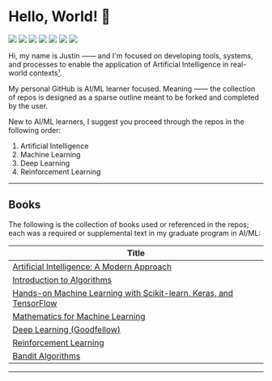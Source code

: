 # Hello, World! 👋
[![](https://img.shields.io/badge/Editor-VS_Code-informational?style=flat&logo=visualstudiocode&logoColor=white&color=2bbc8a)](#)
[![](https://img.shields.io/badge/Code-Python-informational?style=flat&logo=python&logoColor=white&color=2bbc8a)](#)
[![](https://img.shields.io/badge/Code-NumPy-informational?style=flat&logo=numpy&logoColor=white&color=2bbc8a)](#)
[![](https://img.shields.io/badge/Code-PyTorch-informational?style=flat&logo=PyTorch&logoColor=white&color=2bbc8a)](#)
![](https://img.shields.io/badge/Code-OpenAI-informational?style=flat&logo=openai&logoColor=white&color=2bbc8a)
[![](https://img.shields.io/badge/Data_Apps-Plotly-informational?style=flat&logo=Plotly&logoColor=white&color=2bbc8a)](#)
[![](https://img.shields.io/badge/Cloud_VM-Gitpod-informational?style=flat&logo=gitpod&logoColor=white&color=2bbc8a)](#)

Hi, my name is Justin —— and I'm focused on developing tools, systems, and processes to enable the application of Artificial Intelligence in real-world contexts[¹](https://www.sei.cmu.edu/our-work/artificial-intelligence-engineering/).

My personal GitHub is AI/ML learner focused. Meaning —— the collection of repos is designed as a sparse outline meant to be forked and completed by the user.

New to AI/ML learners, I suggest you proceed through the repos in the following order:

1. Artificial Intelligence
2. Machine Learning
3. Deep Learning
4. Reinforcement Learning

---
## Books

The following is the collection of books used or referenced in the repos; each was a required or supplemental text in my graduate program in AI/ML:

| Title                         |
|-------------------------------|
| [Artificial Intelligence: A Modern Approach](https://www.google.com/books/edition/Artificial_Intelligence/B4xczgEACAAJ?hl=en)|
| [Introduction to Algorithms](https://www.google.com/books/edition/Introduction_to_Algorithms_fourth_editio/RSMuEAAAQBAJ?hl=en)|
| [Hands-on Machine Learning with Scikit-learn, Keras, and TensorFlow](https://www.google.com/books/edition/Hands_On_Machine_Learning_with_Scikit_Le/HnetDwAAQBAJ?hl=en&gbpv=0)|
| [Mathematics for Machine Learning](https://www.google.com/books/edition/Mathematics_for_Machine_Learning/t4XQDwAAQBAJ?hl=en&gbpv=0)|
| [Deep Learning (Goodfellow)](https://www.google.com/books/edition/Deep_Learning/Np9SDQAAQBAJ?hl=en&gbpv=0)|
| [Reinforcement Learning](https://www.google.com/books/edition/Reinforcement_Learning_second_edition/uWV0DwAAQBAJ?hl=en&gbpv=0)|
| [Bandit Algorithms](https://www.google.com/books/edition/Bandit_Algorithms/bbjpDwAAQBAJ?hl=en&gbpv=0)|

<!-- [AI and Machine Learning for Coders](https://www.google.com/books/edition/AI_and_Machine_Learning_for_Coders/462OzQEACAAJ?hl=en) -->
<!-- [Deep Learning with Python (Chollet)](https://www.google.com/books/edition/Deep_Learning_with_Python_Second_Edition/XHpKEAAAQBAJ?hl=en&gbpv=0) -->
<!-- [Dive into Deep Learning](https://d2l.ai) -->
---


<!-- [![](https://img.shields.io/badge/Code-TensorFlow-informational?style=flat&logo=tensorflow&logoColor=white&color=2bbc8a)](#) -->
<!-- [![](https://img.shields.io/badge/Pkgs-Miniconda-informational?style=flat&logo=anaconda&logoColor=white&color=2bbc8a)](#) -->
<!-- [![](https://img.shields.io/badge/Cloud_VM-Codespaces-informational?style=flat&logo=github&logoColor=white&color=2bbc8a)](#) -->
<!-- [![](https://img.shields.io/badge/Workflow-Airflow-informational?style=flat&logo=apache&logoColor=white&color=2bbc8a)](#) -->
<!-- [![](https://img.shields.io/badge/Secrets-Vault-informational?style=flat&logo=vault&logoColor=white&color=2bbc8a)](#) -->
<!-- [![](https://img.shields.io/badge/GitOps-Gitkraken-informational?style=flat&logo=GitKraken&logoColor=white&color=2bbc8a)](#) -->
<!-- [![](https://img.shields.io/badge/Data-PyZMQ-informational?style=flat&logo=zeromq&logoColor=white&color=2bbc8a)](#) -->
<!-- [![](https://img.shields.io/badge/Data-PyArrow-informational?style=flat&logo=apache&logoColor=white&color=2bbc8a)](#) -->
<!-- [![](https://img.shields.io/badge/OS-MacOS-informational?style=flat&logo=apple&logoColor=white&color=2bbc8a)](#) -->
<!-- ![](https://img.shields.io/badge/Code-Hugging_Face-informational?style=flat&logo=HuggingFace&logoColor=white&color=2bbc8a) -->
<!-- ![](https://img.shields.io/badge/GUIs-PySide6-informational?style=flat&logo=Qt&logoColor=white&color=2bbc8a) -->
<!-- ![](https://img.shields.io/badge/OS-Ubuntu-informational?style=flat&logo=ubuntu&logoColor=white&color=2bbc8a) -->
<!-- ![](https://img.shields.io/badge/Tools-Terminal-informational?style=flat&logo=apple&logoColor=white&color=2bbc8a) -->
<!-- ![](https://img.shields.io/badge/Tools-Screen-informational?style=flat&logo=gnu&logoColor=white&color=2bbc8a) -->
<!-- ![](https://img.shields.io/badge/Tools-Bash-informational?style=flat&logo=gnu&logoColor=white&color=2bbc8a) -->
<!-- ![](https://img.shields.io/badge/Tools-Awk-informational?style=flat&logo=gnu&logoColor=white&color=2bbc8a) -->
<!-- ![](https://img.shields.io/badge/Editor-Jupyter_Lab-informational?style=flat&logo=jupyter&logoColor=white&color=2bbc8a) -->
<!-- ![](https://img.shields.io/badge/Editor-Colab-informational?style=flat&logo=googlecolab&logoColor=white&color=2bbc8a) -->
<!-- ![](https://img.shields.io/badge/Editor-Vim-informational?style=flat&logo=vim&logoColor=white&color=2bbc8a) -->
<!-- [![](https://img.shields.io/badge/DevOps-Gitlab-informational?style=flat&logo=gitlab&logoColor=white&color=2bbc8a)](#) -->
<!-- [![](https://img.shields.io/badge/GUIs-Tkinter-informational?style=flat&logo=python&logoColor=white&color=2bbc8a)](#) -->
<!-- [![](https://img.shields.io/badge/Cloud-GCP-informational?style=flat&logo=googlecloud&logoColor=white&color=2bbc8a)](#) -->
<!-- [![](https://img.shields.io/badge/Cloud-Vertex_AI-informational?style=flat&logo=googlecloud&logoColor=white&color=2bbc8a)](#) -->
<!-- [![](https://img.shields.io/badge/Data-GCP_Storage-informational?style=flat&logo=googlecloud&logoColor=white&color=2bbc8a)](#) -->
<!-- [![](https://img.shields.io/badge/Data_Apps-Streamlit-informational?style=flat&logo=Streamlit&logoColor=white&color=2bbc8a)](#) -->
<!-- [![](https://img.shields.io/badge/Code-Jax-informational?style=flat&logo=google&logoColor=white&color=2bbc8a)](#) -->
<!-- [![](https://img.shields.io/badge/DevOps-GitHub-informational?style=flat&logo=github&logoColor=white&color=2bbc8a)](#) -->
<!-- [![](https://img.shields.io/badge/Pkgs-Homebrew-informational?style=flat&logo=homebrew&logoColor=white&color=2bbc8a)](#) -->
<!-- [![](https://img.shields.io/badge/Pkgs-Miniforge-informational?style=flat&logo=condaforge&logoColor=white&color=2bbc8a)](#) -->
<!-- [![](https://img.shields.io/badge/Docs-Material_MkDocs-informational?style=flat&logo=&logoColor=white&color=2bbc8a)](#) -->
<!-- [![](https://img.shields.io/badge/Docs-Keras_AutoDocs-informational?style=flat&logo=keras&logoColor=white&color=2bbc8a)](#) -->
<!-- [![](https://img.shields.io/badge/Code_Style-Black-informational?style=flat&logo=pyblack&logoColor=white&color=2bbc8a)](#) -->

<!-- [![AngelList](https://img.shields.io/badge/AngelList-%23D4D4D4.svg?style=for-the-badge&logo=AngelList&logoColor=black)](https://angel.co/u/justingoheen) [![Medium](https://img.shields.io/badge/Medium-12100E?style=for-the-badge&logo=medium&logoColor=white)](https://theaiengineer.medium.com) -->
